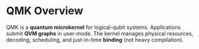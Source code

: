 # QMK Overview

QMK is a **quantum microkernel** for logical-qubit systems. Applications submit **QVM graphs** in user-mode.
The kernel manages physical resources, decoding, scheduling, and just-in-time **binding** (not heavy compilation).
